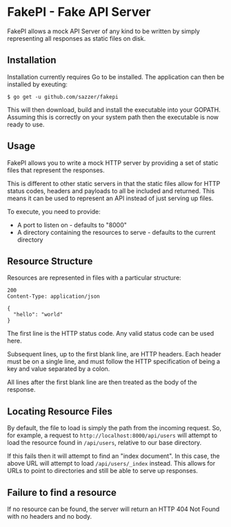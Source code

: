 # FakePI - Fake API Server

FakePI allows a mock API Server of any kind to be written by simply representing all responses as static files on disk.

## Installation

Installation currently requires Go to be installed. The application can then be installed by exeuting:

```
$ go get -u github.com/sazzer/fakepi
```

This will then download, build and install the executable into your GOPATH. Assuming this is correctly on your system path then the executable is now ready to use.

## Usage

FakePI allows you to write a mock HTTP server by providing a set of static files that represent the responses.

This is different to other static servers in that the static files allow for HTTP status codes, headers and payloads to all be included and returned. This means it can be used to represent an API instead of just serving up files.

To execute, you need to provide:

- A port to listen on - defaults to "8000"
- A directory containing the resources to serve - defaults to the current directory

## Resource Structure

Resources are represented in files with a particular structure:

```
200
Content-Type: application/json

{
  "hello": "world"
}
```

The first line is the HTTP status code. Any valid status code can be used here.

Subsequent lines, up to the first blank line, are HTTP headers. Each header must be on a single line, and must follow the HTTP specification of being a key and value separated by a colon.

All lines after the first blank line are then treated as the body of the response.

## Locating Resource Files

By default, the file to load is simply the path from the incoming request. So, for example, a request to `http://localhost:8000/api/users` will attempt to load the resource found in `/api/users`, relative to our base directory.

If this fails then it will attempt to find an "index document". In this case, the above URL will attempt to load `/api/users/_index` instead. This allows for URLs to point to directories and still be able to serve up responses.

## Failure to find a resource

If no resource can be found, the server will return an HTTP 404 Not Found with no headers and no body.

